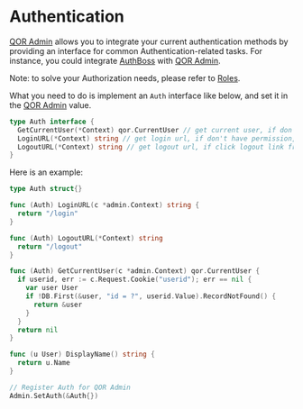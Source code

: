 # Authentication

[QOR Admin](../chapter2/setup.md) allows you to integrate your current authentication methods by providing an interface for common Authentication-related tasks. For instance, you could integrate [AuthBoss](https://github.com/go-authboss/authboss) with [QOR Admin](../chapter2/setup.md).

Note: to solve your Authorization needs, please refer to [Roles](roles.md).

What you need to do is implement an `Auth` interface like below, and set it in the [QOR Admin](../chapter2/setup.md) value.

```go
type Auth interface {
  GetCurrentUser(*Context) qor.CurrentUser // get current user, if don't have permission, then return nil
  LoginURL(*Context) string // get login url, if don't have permission, will redirect to this url
  LogoutURL(*Context) string // get logout url, if click logout link from admin interface, will visit this page
}
```

Here is an example:

```go
type Auth struct{}

func (Auth) LoginURL(c *admin.Context) string {
  return "/login"
}

func (Auth) LogoutURL(*Context) string
  return "/logout"
}

func (Auth) GetCurrentUser(c *admin.Context) qor.CurrentUser {
  if userid, err := c.Request.Cookie("userid"); err == nil {
    var user User
    if !DB.First(&user, "id = ?", userid.Value).RecordNotFound() {
      return &user
    }
  }
  return nil
}

func (u User) DisplayName() string {
  return u.Name
}

// Register Auth for QOR Admin
Admin.SetAuth(&Auth{})
```
